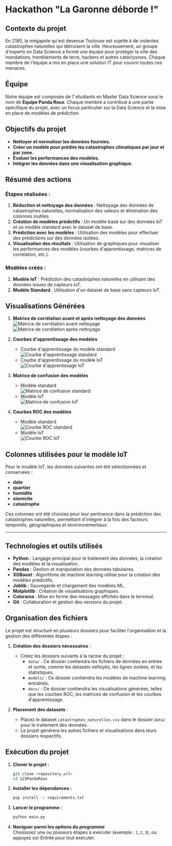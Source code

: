 # Hackathon "La Garonne déborde !"

## Contexte du projet

En 2180, la mégapole qu'est devenue Toulouse est sujette à de violentes catastrophes naturelles qui détruisent la ville. Heureusement, un groupe d'experts en Data Science a formé une équipe pour protéger la ville des inondations, tremblements de terre, hackers et autres cataclysmes. Chaque membre de l'équipe a mis en place une solution IT pour couvrir toutes ces menaces.

## Équipe

Notre équipe est composée de 7 étudiants en Master Data Science sous le nom de **Equipe Panda Roux**. Chaque membre a contribué à une partie spécifique du projet, avec un focus particulier sur la Data Science et la mise en place de modèles de prédiction.

## Objectifs du projet

- **Nettoyer et normaliser les données fournies.**
- **Créer un modèle pour prédire les catastrophes climatiques par jour et par zone.**
- **Évaluer les performances des modèles.**
- **Intégrer les données dans une visualisation graphique.**

## Résumé des actions

### Étapes réalisées :
1. **Réduction et nettoyage des données** : Nettoyage des données de catastrophes naturelles, normalisation des valeurs et élimination des colonnes inutiles.
2. **Création de modèles prédictifs** : Un modèle basé sur des données IoT et un modèle standard avec le dataset de base.
3. **Prédiction avec les modèles** : Utilisation des modèles pour effectuer des prédictions sur des données isolées.
4. **Visualisation des résultats** : Utilisation de graphiques pour visualiser les performances des modèles (courbes d'apprentissage, matrices de corrélation, etc.).

### Modèles créés :
1. **Modèle IoT** : Prédiction des catastrophes naturelles en utilisant des données issues de capteurs IoT.
2. **Modèle Standard** : Utilisation d'un dataset de base sans capteurs IoT.

## Visualisations Générées

1. **Matrice de corrélation avant et après nettoyage des données**  
   ![Matrice de corrélation avant nettoyage](docs/visu_corr_before.png)  
   ![Matrice de corrélation après nettoyage](docs/visu_corr_after.png)

2. **Courbes d'apprentissage des modèles**  
   - Courbe d'apprentissage du modèle standard  
     ![Courbe d'apprentissage standard](docs/learning_curve.png)
   - Courbe d'apprentissage du modèle IoT  
     ![Courbe d'apprentissage IoT](docs/learning_curve_iot.png)

3. **Matrice de confusion des modèles**  
   - Modèle standard  
     ![Matrice de confusion standard](docs/output_matrice_conf.png)
   - Modèle IoT  
     ![Matrice de confusion IoT](docs/output_matrice_conf_iot.png)

4. **Courbes ROC des modèles**  
   - Modèle standard  
     ![Courbe ROC standard](docs/output_roc_curve.png)
   - Modèle IoT  
     ![Courbe ROC IoT](docs/output_roc_curve_iot.png)

## Colonnes utilisées pour le modèle IoT

Pour le modèle IoT, les données suivantes ont été sélectionnées et conservées :

- **date**
- **quartier**
- **humidite**
- **sismicite**
- **catastrophe**

Ces colonnes ont été choisies pour leur pertinence dans la prédiction des catastrophes naturelles, permettant d'intégrer à la fois des facteurs temporels, géographiques et environnementaux.

---

## Technologies et outils utilisés

- **Python** : Langage principal pour le traitement des données, la création des modèles et la visualisation.
- **Pandas** : Gestion et manipulation des données tabulaires.
- **XGBoost** : Algorithme de machine learning utilisé pour la création des modèles prédictifs.
- **Joblib** : Sauvegarde et chargement des modèles ML.
- **Matplotlib** : Création de visualisations graphiques.
- **Colorama** : Mise en forme des messages affichés dans le terminal.
- **Git** : Collaboration et gestion des versions du projet.

## Organisation des fichiers

Le projet est structuré en plusieurs dossiers pour faciliter l'organisation et la gestion des différentes étapes :

1. **Création des dossiers nécessaires** :
   - Créez les dossiers suivants à la racine du projet :
     - `data/` : Ce dossier contiendra les fichiers de données en entrée et sortie, comme les datasets nettoyés, les lignes isolées, et les statistiques.
     - `models/` : Ce dossier contiendra les modèles de machine learning entraînés.
     - `docs/` : Ce dossier contiendra les visualisations générées, telles que les courbes ROC, les matrices de confusion et les courbes d'apprentissage.

2. **Placement des datasets** :
   - Placez le dataset `catastrophes_naturelles.csv` dans le dossier `data/` pour le traitement des données.
   - Le projet générera les autres fichiers et visualisations dans leurs dossiers respectifs.

## Exécution du projet

1. **Cloner le projet :**
   ```bash
   git clone <repository_url>
   cd 123PandaRoux
   ```

2. **Installer les dépendances :**
   ```bash
   pip install -r requirements.txt
   ```

3. **Lancer le programme :**
   ```bash
   python main.py
   ```

4. **Naviguer parmi les options du programme**  
   Choisissez une ou plusieurs étapes à exécuter (exemple : `1,2,3`), ou appuyez sur Entrée pour tout exécuter.
